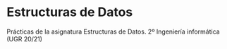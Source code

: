 # Estructuras de Datos
Prácticas de la asignatura Estructuras de Datos. 2º Ingeniería informática (UGR 20/21)
